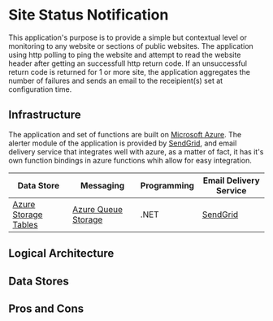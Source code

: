 # Site Status Notification

This application's purpose is to provide a simple but contextual level or monitoring to any website or sections of public websites.
The application using http polling to ping the website and attempt to read the website header after getting an successfull http return code.
If an unsuccessful return code is returned for 1 or more site, the application aggregates the number of failures and sends an email to the receipient(s) set at configuration time.

## Infrastructure
The application and set of functions are built on [Microsoft Azure](https://docs.microsoft.com/en-us/azure/azure-functions/).
The alerter module of the application is provided by [SendGrid](https://sendgrid.com/), and email delivery service that integrates well with azure, as a matter of fact, it has it's own function bindings in azure functions whih allow for easy integration.

| Data Store    | Messaging     | Programming | Email Delivery Service |
| ------------- | ------------- |------------| -----------------------
| [Azure Storage Tables](https://azure.microsoft.com/en-us/services/storage/tables/)  | [Azure Queue Storage](https://azure.microsoft.com/en-us/services/storage/queues/)  | .NET | [SendGrid](https://sendgrid.com/) |


## Logical Architecture



## Data Stores


## Pros and Cons
